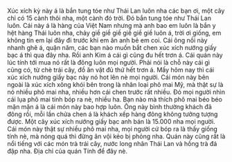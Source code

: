 Xúc xích kỳ này á là bắn tung tóe như Thái Lan luôn nha các bạn ơi, một cây chỉ có 15 cành thôi nha, một cành đó trời. Đó bắn tung tóe như Thái Lan luôn. Cái này á là hàng của Việt Nam nhưng mà anh bao em luôn là bắn y hệt hàng Thái luôn nha, chảy giề giề giề giề giề giề luôn á, trời ơi giống, em không tin em lại đây đi trước khi em ăn anh bẻ em coi. Cái ông nồi này nhanh ghê á, quận năm, các bạn nào muốn bắt chen xúc xích nướng giấy bạc á thì qua đây nha. Rồi anh Kim á cái gì cũng đu hết trơn á. Cái quán này lúc tính tới mua nó rất là đông luôn mọi người. Phải nói là chỗ này cái gì cũng có, từ chè trái cây, đồ ăn vặt đủ thứ hết trơn á. Mấy hôm nay thì cái xúc xích nướng giấy bạc này nó hot lên nè mọi người. Cái món này bên ngoài là xúc xích xông khói bên trong là nhân loại phô mai Mỹ, mà thật sự là nó nhiều phô mai nha, nhiều hơn cái chen trước rất nhiều. Đó mọi người nhìn cái lụa phô mai tính bóp ra nè, nhiều ha. Bạn nào mà thích phô mai béo béo mặn mặn á là cái món này bao hợp luôn. Ông này bình thường khách đã đông rồi, mỗi lần chửa chen á là khách xếp hàng đông không tưởng tượng được. Một cây xúc xích nướng giấy bạc anh bán là 15.000 nha mọi người. Cái món này thật sự nhiều phô mai nha, mọi người cứ bóp ra là thấy giống tính nè, mà nóng quá thì đừng ăn vội kẻo bị phỏng nha. Quán này cũng rất là nổi tiếng với các món trà trái cây, nước long nhãn Thái Lan và hồng trà đá đập nha. Địa chỉ của quán Tính để đây nè.